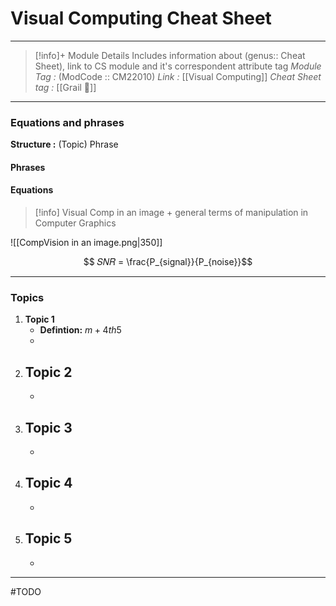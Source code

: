 # Visual Computing Cheat Sheet
---
> [!info]+ Module Details
> Includes information about (genus:: Cheat Sheet), link to CS module and it's correspondent attribute tag 
> *Module Tag :* (ModCode :: CM22010) 
> *Link :* [[Visual Computing]]
> *Cheat Sheet tag :* [[Grail 🩷]]

---
### Equations and phrases
**Structure :** (Topic) Phrase
#### Phrases

#### Equations

> [!info] Visual Comp in an image + 
> general terms of manipulation in Computer Graphics 
>
![[CompVision in an image.png|350]]

$$ 𝑆𝑁𝑅 = \frac{P_{signal}}{P_{noise}}$$ 

---
### Topics
1. **Topic 1**
    - **Defintion:** $m+4th5$
    - 
2. **Topic 2**
    - 
    - 
3. **Topic 3**
    - 
    - 
4. **Topic 4**
    - 
    - 
5. **Topic 5**
    - 
    - 

---
#TODO 